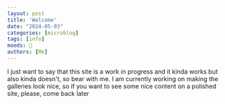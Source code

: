 ```yaml
---
layout: post
title: 'Welcome'
date: "2024-05-03"
categories: [microblog]
tags: [info] 
moods: 🥸
authors: [Me]
---
```

I just want to say that this site is a work in progress and it kinda works but also kinda doesn't, so bear with me. I am currently working on making the galleries look nice, so if you want to see some nice content on a polished site, please, come back later

